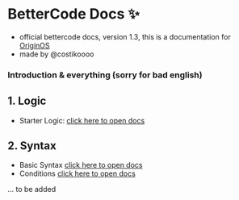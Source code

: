 # **BetterCode Docs** ✨
- official bettercode docs, version 1.3, this is a documentation for [OriginOS](https://github.com/Mistium/Origin-OS)
- made by @costikoooo

### Introduction & everything (sorry for bad english)

## 1. Logic
- Starter Logic:
[click here to open docs](https://github.com/koo1140/BetterCode-Docs/blob/main/logic.md)

## 2. Syntax
- Basic Syntax
[click here to open docs](https://github.com/koo1140/BetterCode-Docs/blob/main/basicsyntax.md)
- Conditions
[click here to open docs](https://github.com/koo1140/BetterCode-Docs/blob/main/conditions.md)

... to be added
